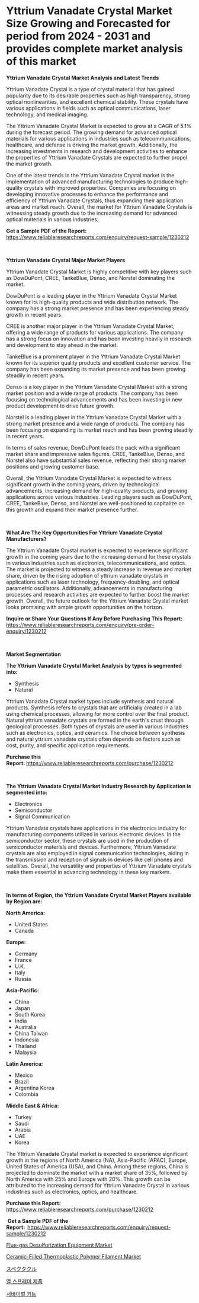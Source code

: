 <p><h1>Yttrium Vanadate Crystal Market Size Growing and Forecasted for period from 2024 - 2031 and provides complete market analysis of this market</h1></p><p><strong>Yttrium Vanadate Crystal Market Analysis and Latest Trends</strong></p>
<p><p>Yttrium Vanadate Crystal is a type of crystal material that has gained popularity due to its desirable properties such as high transparency, strong optical nonlinearities, and excellent chemical stability. These crystals have various applications in fields such as optical communications, laser technology, and medical imaging.</p><p>The Yttrium Vanadate Crystal Market is expected to grow at a CAGR of 5.1% during the forecast period. The growing demand for advanced optical materials for various applications in industries such as telecommunications, healthcare, and defense is driving the market growth. Additionally, the increasing investments in research and development activities to enhance the properties of Yttrium Vanadate Crystals are expected to further propel the market growth.</p><p>One of the latest trends in the Yttrium Vanadate Crystal market is the implementation of advanced manufacturing technologies to produce high-quality crystals with improved properties. Companies are focusing on developing innovative processes to enhance the performance and efficiency of Yttrium Vanadate Crystals, thus expanding their application areas and market reach. Overall, the market for Yttrium Vanadate Crystals is witnessing steady growth due to the increasing demand for advanced optical materials in various industries.</p></p>
<p><strong>Get a Sample PDF of the Report:&nbsp;</strong> <a href="https://www.reliableresearchreports.com/enquiry/request-sample/1230212">https://www.reliableresearchreports.com/enquiry/request-sample/1230212</a></p>
<p>&nbsp;</p>
<p><strong>Yttrium Vanadate Crystal Major Market Players</strong></p>
<p><p>Yttrium Vanadate Crystal Market is highly competitive with key players such as DowDuPont, CREE, TankeBlue, Denso, and Norstel dominating the market. </p><p>DowDuPont is a leading player in the Yttrium Vanadate Crystal Market known for its high-quality products and wide distribution network. The company has a strong market presence and has been experiencing steady growth in recent years. </p><p>CREE is another major player in the Yttrium Vanadate Crystal Market, offering a wide range of products for various applications. The company has a strong focus on innovation and has been investing heavily in research and development to stay ahead in the market. </p><p>TankeBlue is a prominent player in the Yttrium Vanadate Crystal Market known for its superior quality products and excellent customer service. The company has been expanding its market presence and has been growing steadily in recent years.</p><p>Denso is a key player in the Yttrium Vanadate Crystal Market with a strong market position and a wide range of products. The company has been focusing on technological advancements and has been investing in new product development to drive future growth.</p><p>Norstel is a leading player in the Yttrium Vanadate Crystal Market with a strong market presence and a wide range of products. The company has been focusing on expanding its market reach and has been growing steadily in recent years.</p><p>In terms of sales revenue, DowDuPont leads the pack with a significant market share and impressive sales figures. CREE, TankeBlue, Denso, and Norstel also have substantial sales revenue, reflecting their strong market positions and growing customer base.</p><p>Overall, the Yttrium Vanadate Crystal Market is expected to witness significant growth in the coming years, driven by technological advancements, increasing demand for high-quality products, and growing applications across various industries. Leading players such as DowDuPont, CREE, TankeBlue, Denso, and Norstel are well-positioned to capitalize on this growth and expand their market presence further.</p></p>
<p>&nbsp;</p>
<p><strong>What Are The Key Opportunities For Yttrium Vanadate Crystal Manufacturers?</strong></p>
<p><p>The Yttrium Vanadate Crystal market is expected to experience significant growth in the coming years due to the increasing demand for these crystals in various industries such as electronics, telecommunications, and optics. The market is projected to witness a steady increase in revenue and market share, driven by the rising adoption of yttrium vanadate crystals in applications such as laser technology, frequency-doubling, and optical parametric oscillators. Additionally, advancements in manufacturing processes and research activities are expected to further boost the market growth. Overall, the future outlook for the Yttrium Vanadate Crystal market looks promising with ample growth opportunities on the horizon.</p></p>
<p><strong>Inquire or Share Your Questions If Any Before Purchasing This Report:</strong> <a href="https://www.reliableresearchreports.com/enquiry/pre-order-enquiry/1230212">https://www.reliableresearchreports.com/enquiry/pre-order-enquiry/1230212</a></p>
<p>&nbsp;</p>
<p><strong>Market Segmentation</strong></p>
<p><strong>The Yttrium Vanadate Crystal Market Analysis by types is segmented into:</strong></p>
<p><ul><li>Synthesis</li><li>Natural</li></ul></p>
<p><p>Yttrium Vanadate Crystal market types include synthesis and natural products. Synthesis refers to crystals that are artificially created in a lab using chemical processes, allowing for more control over the final product. Natural yttrium vanadate crystals are formed in the earth's crust through geological processes. Both types of crystals are used in various industries such as electronics, optics, and ceramics. The choice between synthesis and natural yttrium vanadate crystals often depends on factors such as cost, purity, and specific application requirements.</p></p>
<p><strong>Purchase this Report:&nbsp;</strong><a href="https://www.reliableresearchreports.com/purchase/1230212">https://www.reliableresearchreports.com/purchase/1230212</a></p>
<p>&nbsp;</p>
<p><strong>The Yttrium Vanadate Crystal Market Industry Research by Application is segmented into:</strong></p>
<p><ul><li>Electronics</li><li>Semiconductor</li><li>Signal Communication</li></ul></p>
<p><p>Yttrium Vanadate crystals have applications in the electronics industry for manufacturing components utilized in various electronic devices. In the semiconductor sector, these crystals are used in the production of semiconductor materials and devices. Furthermore, Yttrium Vanadate crystals are also employed in signal communication technologies, aiding in the transmission and reception of signals in devices like cell phones and satellites. Overall, the versatility and properties of Yttrium Vanadate crystals make them essential in advancing technology in these key markets.</p></p>
<p>&nbsp;</p>
<p><strong>In terms of Region, the Yttrium Vanadate Crystal Market Players available by Region are:</strong></p>
<p>
    <p> <strong> North America: </strong>
        <ul>
            <li>United States</li>
            <li>Canada</li>
        </ul>
        </p> 
    <p> <strong> Europe: </strong>
        <ul>
            <li>Germany</li>
            <li>France</li>
            <li>U.K.</li>
            <li>Italy</li>
            <li>Russia</li>
        </ul>
        </p> 
    <p> <strong> Asia-Pacific: </strong>
        <ul>
            <li>China</li>
            <li>Japan</li>
            <li>South Korea</li>
            <li>India</li>
            <li>Australia</li>
            <li>China Taiwan</li>
            <li>Indonesia</li>
            <li>Thailand</li>
            <li>Malaysia</li>
        </ul>
        </p> 
    <p> <strong> Latin America: </strong>
        <ul>
            <li>Mexico</li>
            <li>Brazil</li>
            <li>Argentina Korea</li>
            <li>Colombia</li>
        </ul>
        </p> 
    <p> <strong> Middle East & Africa: </strong>
        <ul>
            <li>Turkey</li>
            <li>Saudi</li>
            <li>Arabia</li>
            <li>UAE</li>
            <li>Korea</li>
        </ul>
    </p>
    </p>
<p><p>The Yttrium Vanadate Crystal market is expected to experience significant growth in the regions of North America (NA), Asia-Pacific (APAC), Europe, United States of America (USA), and China. Among these regions, China is projected to dominate the market with a market share of 35%, followed by North America with 25% and Europe with 20%. This growth can be attributed to the increasing demand for Yttrium Vanadate Crystal in various industries such as electronics, optics, and healthcare.</p></p>
<p><strong>Purchase this Report: </strong><a href="https://www.reliableresearchreports.com/purchase/1230212">https://www.reliableresearchreports.com/purchase/1230212</a></p>
<p>&nbsp;<strong>Get a Sample PDF of the Report:&nbsp;&nbsp;</strong><a href="https://www.reliableresearchreports.com/enquiry/request-sample/1230212">https://www.reliableresearchreports.com/enquiry/request-sample/1230212</a></p>
<p><strong></strong></p>
<p><p><a href="https://issuu.com/reportprime-2/docs/flue-gas-desulfurization-equipment-market-size-203">Flue-gas Desulfurization Equipment Market</a></p><p><a href="https://github.com/derrinmiltonellis35gcl/Market-Research-Report-List-1/blob/main/ceramic-filled-thermoplastic-polymer-filament-market.md">Ceramic-Filled Thermoplastic Polymer Filament Market</a></p><p><a href="https://github.com/hwbcz413288296/Market-Research-Report-List-1/blob/main/41909861103.md">スペクタクル</a></p><p><a href="https://github.com/fredrickeglers/Market-Research-Report-List-1/blob/main/1766100795.md">열 스프레이 제품</a></p><p><a href="https://github.com/bunxhcci35271755/Market-Research-Report-List-1/blob/main/6010176794.md">서바이벌 키트</a></p></p>